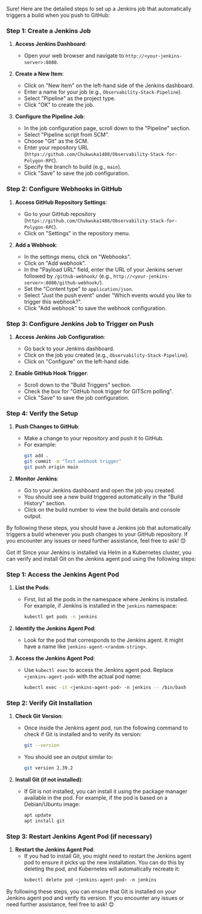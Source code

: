 Sure! Here are the detailed steps to set up a Jenkins job that automatically triggers a build when you push to GitHub:

### Step 1: Create a Jenkins Job

1. **Access Jenkins Dashboard**:

   - Open your web browser and navigate to `http://<your-jenkins-server>:8080`.

2. **Create a New Item**:

   - Click on "New Item" on the left-hand side of the Jenkins dashboard.
   - Enter a name for your job (e.g., `Observability-Stack-Pipeline`).
   - Select "Pipeline" as the project type.
   - Click "OK" to create the job.

3. **Configure the Pipeline Job**:
   - In the job configuration page, scroll down to the "Pipeline" section.
   - Select "Pipeline script from SCM".
   - Choose "Git" as the SCM.
   - Enter your repository URL (`https://github.com/Chukwuka1488/Observability-Stack-for-Polygon-RPC`).
   - Specify the branch to build (e.g., `main`).
   - Click "Save" to save the job configuration.

### Step 2: Configure Webhooks in GitHub

1. **Access GitHub Repository Settings**:

   - Go to your GitHub repository (`https://github.com/Chukwuka1488/Observability-Stack-for-Polygon-RPC`).
   - Click on "Settings" in the repository menu.

2. **Add a Webhook**:
   - In the settings menu, click on "Webhooks".
   - Click on "Add webhook".
   - In the "Payload URL" field, enter the URL of your Jenkins server followed by `/github-webhook/` (e.g., `http://<your-jenkins-server>:8080/github-webhook/`).
   - Set the "Content type" to `application/json`.
   - Select "Just the push event" under "Which events would you like to trigger this webhook?".
   - Click "Add webhook" to save the webhook configuration.

### Step 3: Configure Jenkins Job to Trigger on Push

1. **Access Jenkins Job Configuration**:

   - Go back to your Jenkins dashboard.
   - Click on the job you created (e.g., `Observability-Stack-Pipeline`).
   - Click on "Configure" on the left-hand side.

2. **Enable GitHub Hook Trigger**:
   - Scroll down to the "Build Triggers" section.
   - Check the box for "GitHub hook trigger for GITScm polling".
   - Click "Save" to save the job configuration.

### Step 4: Verify the Setup

1. **Push Changes to GitHub**:

   - Make a change to your repository and push it to GitHub.
   - For example:
     ```sh
     git add .
     git commit -m "Test webhook trigger"
     git push origin main
     ```

2. **Monitor Jenkins**:
   - Go to your Jenkins dashboard and open the job you created.
   - You should see a new build triggered automatically in the "Build History" section.
   - Click on the build number to view the build details and console output.

By following these steps, you should have a Jenkins job that automatically triggers a build whenever you push changes to your GitHub repository. If you encounter any issues or need further assistance, feel free to ask! 😊

Got it! Since your Jenkins is installed via Helm in a Kubernetes cluster, you can verify and install Git on the Jenkins agent pod using the following steps:

### Step 1: Access the Jenkins Agent Pod

1. **List the Pods**:

   - First, list all the pods in the namespace where Jenkins is installed. For example, if Jenkins is installed in the `jenkins` namespace:
     ```sh
     kubectl get pods -n jenkins
     ```

2. **Identify the Jenkins Agent Pod**:

   - Look for the pod that corresponds to the Jenkins agent. It might have a name like `jenkins-agent-<random-string>`.

3. **Access the Jenkins Agent Pod**:
   - Use `kubectl exec` to access the Jenkins agent pod. Replace `<jenkins-agent-pod>` with the actual pod name:
     ```sh
     kubectl exec -it <jenkins-agent-pod> -n jenkins -- /bin/bash
     ```

### Step 2: Verify Git Installation

1. **Check Git Version**:

   - Once inside the Jenkins agent pod, run the following command to check if Git is installed and to verify its version:
     ```sh
     git --version
     ```
   - You should see an output similar to:
     ```sh
     git version 2.39.2
     ```

2. **Install Git (if not installed)**:
   - If Git is not installed, you can install it using the package manager available in the pod. For example, if the pod is based on a Debian/Ubuntu image:
     ```sh
     apt update
     apt install git
     ```

### Step 3: Restart Jenkins Agent Pod (if necessary)

1. **Restart the Jenkins Agent Pod**:
   - If you had to install Git, you might need to restart the Jenkins agent pod to ensure it picks up the new installation. You can do this by deleting the pod, and Kubernetes will automatically recreate it:
     ```sh
     kubectl delete pod <jenkins-agent-pod> -n jenkins
     ```

By following these steps, you can ensure that Git is installed on your Jenkins agent pod and verify its version. If you encounter any issues or need further assistance, feel free to ask! 😊
